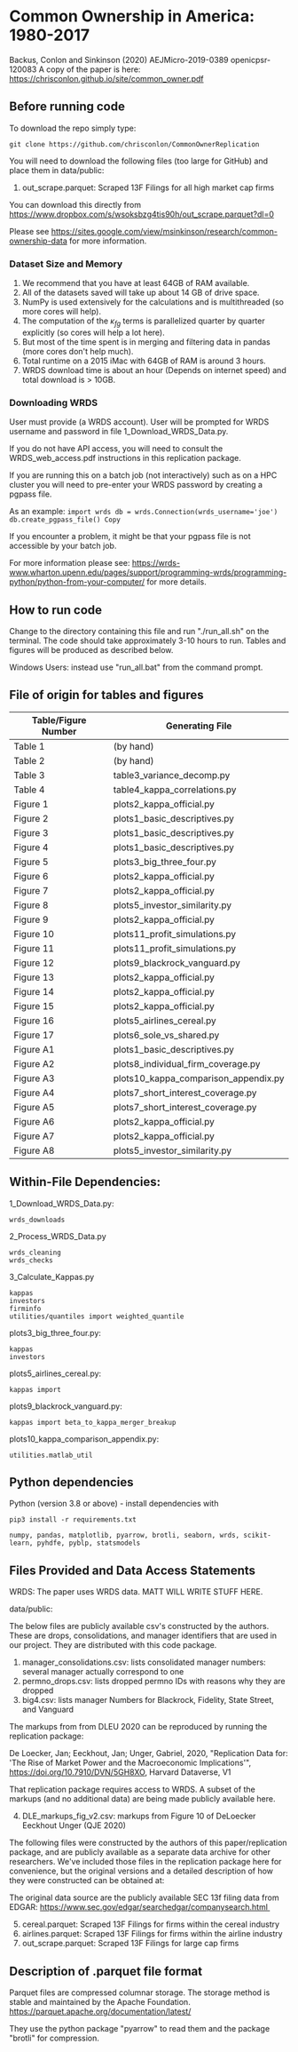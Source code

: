 # Common Ownership in America: 1980-2017
Backus, Conlon and Sinkinson (2020)
AEJMicro-2019-0389
openicpsr-120083
A copy of the paper is here: https://chrisconlon.github.io/site/common_owner.pdf

## Before running code
To download the repo simply type:

    git clone https://github.com/chrisconlon/CommonOwnerReplication

You will need to download the following files (too large for GitHub) and place them in data/public:
1. out_scrape.parquet: Scraped 13F Filings for all high market cap firms

You can download this directly from https://www.dropbox.com/s/wsoksbzg4tis90h/out_scrape.parquet?dl=0

Please see https://sites.google.com/view/msinkinson/research/common-ownership-data for  more information.

### Dataset Size and Memory
1. We recommend that you have at least 64GB of RAM available.
2. All of the datasets saved will take up about 14 GB of drive space.
3. NumPy is used extensively for the calculations and is multithreaded (so more cores will help).
4. The computation of the $\kappa_{fg}$ terms is parallelized quarter by quarter explicitly (so cores will help a lot here).
5. But most of the time spent is in merging and filtering data in pandas (more cores don't help much).
5. Total runtime on a 2015 iMac with 64GB of RAM is around 3 hours.
6. WRDS download time is about an hour (Depends on internet speed) and total download is > 10GB.

### Downloading WRDS
User must provide (a WRDS account). User will be prompted for WRDS username and password in file 1_Download_WRDS_Data.py.

If you do not have API access, you will need to consult the WRDS_web_access.pdf instructions in this replication package.

If you are running this on a batch job (not interactively) such as on a HPC cluster you will need to pre-enter your WRDS password by creating a pgpass file.

As an example:
`
import wrds
db = wrds.Connection(wrds_username='joe')
db.create_pgpass_file()
Copy
`

If you encounter a problem, it might be that your pgpass file is not accessible by your batch job.

For more information please see: https://wrds-www.wharton.upenn.edu/pages/support/programming-wrds/programming-python/python-from-your-computer/
for more details.


## How to run code
Change to the directory containing this file and run "./run_all.sh" on the terminal. The code should take approximately 3-10 hours to run. Tables and figures will be produced as described below.

Windows Users: instead use "run_all.bat" from the command prompt.

## File of origin for tables and figures

| Table/Figure Number 	| Generating File			|
| ----------------------|-------------------------------------- |
| Table 1		| (by hand)				|
| Table 2		| (by hand)		 		|
| Table 3		| table3_variance_decomp.py        	|
| Table 4		| table4_kappa_correlations.py         	|
| Figure 1		| plots2_kappa_official.py		|
| Figure 2		| plots1_basic_descriptives.py		|
| Figure 3		| plots1_basic_descriptives.py 		|
| Figure 4		| plots1_basic_descriptives.py		|
| Figure 5		| plots3_big_three_four.py 		|
| Figure 6		| plots2_kappa_official.py 		|
| Figure 7		| plots2_kappa_official.py 		|
| Figure 8		| plots5_investor_similarity.py 	|
| Figure 9		| plots2_kappa_official.py 		|
| Figure 10		| plots11_profit_simulations.py 	|
| Figure 11		| plots11_profit_simulations.py 	|
| Figure 12		| plots9_blackrock_vanguard.py	 	|
| Figure 13		| plots2_kappa_official.py 		|
| Figure 14		| plots2_kappa_official.py 		|
| Figure 15		| plots2_kappa_official.py 		|
| Figure 16		| plots5_airlines_cereal.py	 	|
| Figure 17		| plots6_sole_vs_shared.py 		|
| Figure A1		| plots1_basic_descriptives.py 		|
| Figure A2		| plots8_individual_firm_coverage.py 	|
| Figure A3		| plots10_kappa_comparison_appendix.py 	|
| Figure A4		| plots7_short_interest_coverage.py 	|
| Figure A5		| plots7_short_interest_coverage.py 	|
| Figure A6		| plots2_kappa_official.py 		|
| Figure A7		| plots2_kappa_official.py 		|
| Figure A8		| plots5_investor_similarity.py 	|



## Within-File Dependencies:
1_Download_WRDS_Data.py: 
    
    wrds_downloads

2_Process_WRDS_Data.py
    
    wrds_cleaning
    wrds_checks

3_Calculate_Kappas.py
     
    kappas
    investors
    firminfo
    utilities/quantiles import weighted_quantile


plots3_big_three_four.py: 

    kappas
    investors

plots5_airlines_cereal.py: 

    kappas import

plots9_blackrock_vanguard.py: 

    kappas import beta_to_kappa_merger_breakup

plots10_kappa_comparison_appendix.py: 

    utilities.matlab_util

## Python  dependencies
Python (version 3.8 or above) - install dependencies with 

    pip3 install -r requirements.txt

    numpy, pandas, matplotlib, pyarrow, brotli, seaborn, wrds, scikit-learn, pyhdfe, pyblp, statsmodels


## Files Provided and Data Access Statements

WRDS:
The paper uses WRDS data. MATT WILL WRITE STUFF HERE.


data/public:

The below files are publicly available csv's constructed by the authors. These are drops, consolidations, and manager identifiers that are used in our project. They are distributed with this code package.

1. manager_consolidations.csv: lists consolidated manager numbers: several manager actually correspond to one
2. permno_drops.csv: lists dropped permno IDs with reasons why they are dropped
3. big4.csv: lists manager Numbers for Blackrock, Fidelity, State Street, and Vanguard

The markups from from DLEU 2020 can be reproduced by running the replication package:

De Loecker, Jan; Eeckhout, Jan; Unger, Gabriel, 2020, 
"Replication Data for: 'The Rise of Market Power and the Macroeconomic Implications'", https://doi.org/10.7910/DVN/5GH8XO, Harvard Dataverse, V1

That replication package requires access to WRDS. A subset of the markups (and no additional data) are being made publicly available here.

4. DLE_markups_fig_v2.csv: markups from Figure 10 of DeLoecker Eeckhout Unger (QJE 2020)


The following files were constructed by the authors of this paper/replication package, and are publicly available as a separate data archive for other researchers. We've included those files in the replication package here for convenience, but the original versions and a detailed description of how they were constructed can be obtained at: 

The original data source are the publicly available SEC 13f filing data from EDGAR: https://www.sec.gov/edgar/searchedgar/companysearch.html 

5. cereal.parquet: Scraped 13F Filings for firms within the cereal industry
6. airlines.parquet: Scraped 13F Filings for firms within the airline industry
7. out_scrape.parquet: Scraped 13F Filings for large cap firms

## Description of .parquet file format

Parquet files are compressed columnar storage. The storage method is stable and maintained by the Apache Foundation.
https://parquet.apache.org/documentation/latest/

They use the python package "pyarrow" to read them and the package "brotli" for compression.

